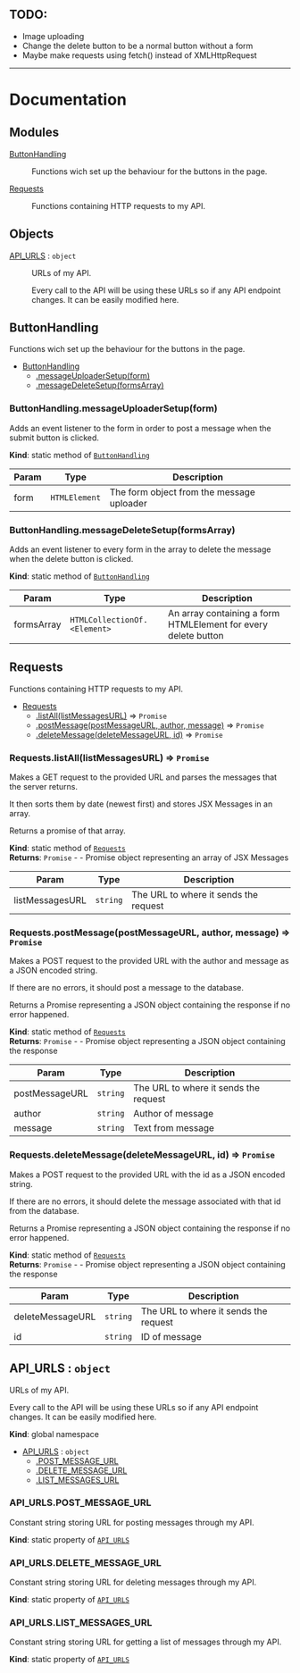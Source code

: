 ## TODO:

- Image uploading
- Change the delete button to be a normal button without a form
- Maybe make requests using fetch() instead of XMLHttpRequest

---

# Documentation

## Modules

<dl>
<dt><a href="#module_ButtonHandling">ButtonHandling</a></dt>
<dd><p>Functions wich set up the behaviour for the buttons in the page.</p>
</dd>
<dt><a href="#module_Requests">Requests</a></dt>
<dd><p>Functions containing HTTP requests to my API.</p>
</dd>
</dl>

## Objects

<dl>
<dt><a href="#API_URLS">API_URLS</a> : <code>object</code></dt>
<dd><p>URLs of my API.</p>
<p>Every call to the API will be using these URLs so if any API endpoint changes. It can be easily modified here.</p>
</dd>
</dl>

<a name="module_ButtonHandling"></a>

## ButtonHandling

Functions wich set up the behaviour for the buttons in the page.

- [ButtonHandling](#module_ButtonHandling)
  - [.messageUploaderSetup(form)](#module_ButtonHandling.messageUploaderSetup)
  - [.messageDeleteSetup(formsArray)](#module_ButtonHandling.messageDeleteSetup)

<a name="module_ButtonHandling.messageUploaderSetup"></a>

### ButtonHandling.messageUploaderSetup(form)

Adds an event listener to the form in order to post a message when the submit button is clicked.

**Kind**: static method of [<code>ButtonHandling</code>](#module_ButtonHandling)

| Param | Type                     | Description                               |
| ----- | ------------------------ | ----------------------------------------- |
| form  | <code>HTMLElement</code> | The form object from the message uploader |

<a name="module_ButtonHandling.messageDeleteSetup"></a>

### ButtonHandling.messageDeleteSetup(formsArray)

Adds an event listener to every form in the array to delete the message when the delete button is clicked.

**Kind**: static method of [<code>ButtonHandling</code>](#module_ButtonHandling)

| Param      | Type                                          | Description                                                    |
| ---------- | --------------------------------------------- | -------------------------------------------------------------- |
| formsArray | <code>HTMLCollectionOf.&lt;Element&gt;</code> | An array containing a form HTMLElement for every delete button |

<a name="module_Requests"></a>

## Requests

Functions containing HTTP requests to my API.

- [Requests](#module_Requests)
  - [.listAll(listMessagesURL)](#module_Requests.listAll) ⇒ <code>Promise</code>
  - [.postMessage(postMessageURL, author, message)](#module_Requests.postMessage) ⇒ <code>Promise</code>
  - [.deleteMessage(deleteMessageURL, id)](#module_Requests.deleteMessage) ⇒ <code>Promise</code>

<a name="module_Requests.listAll"></a>

### Requests.listAll(listMessagesURL) ⇒ <code>Promise</code>

Makes a GET request to the provided URL and parses the messages that the server returns.

It then sorts them by date (newest first) and stores JSX Messages in an array.

Returns a promise of that array.

**Kind**: static method of [<code>Requests</code>](#module_Requests)  
**Returns**: <code>Promise</code> - - Promise object representing an array of JSX Messages

| Param           | Type                | Description                           |
| --------------- | ------------------- | ------------------------------------- |
| listMessagesURL | <code>string</code> | The URL to where it sends the request |

<a name="module_Requests.postMessage"></a>

### Requests.postMessage(postMessageURL, author, message) ⇒ <code>Promise</code>

Makes a POST request to the provided URL with the author and message as a JSON encoded string.

If there are no errors, it should post a message to the database.

Returns a Promise representing a JSON object containing the response if no error happened.

**Kind**: static method of [<code>Requests</code>](#module_Requests)  
**Returns**: <code>Promise</code> - - Promise object representing a JSON object containing the response

| Param          | Type                | Description                           |
| -------------- | ------------------- | ------------------------------------- |
| postMessageURL | <code>string</code> | The URL to where it sends the request |
| author         | <code>string</code> | Author of message                     |
| message        | <code>string</code> | Text from message                     |

<a name="module_Requests.deleteMessage"></a>

### Requests.deleteMessage(deleteMessageURL, id) ⇒ <code>Promise</code>

Makes a POST request to the provided URL with the id as a JSON encoded string.

If there are no errors, it should delete the message associated with that id from the database.

Returns a Promise representing a JSON object containing the response if no error happened.

**Kind**: static method of [<code>Requests</code>](#module_Requests)  
**Returns**: <code>Promise</code> - - Promise object representing a JSON object containing the response

| Param            | Type                | Description                           |
| ---------------- | ------------------- | ------------------------------------- |
| deleteMessageURL | <code>string</code> | The URL to where it sends the request |
| id               | <code>string</code> | ID of message                         |

<a name="API_URLS"></a>

## API_URLS : <code>object</code>

URLs of my API.

Every call to the API will be using these URLs so if any API endpoint changes. It can be easily modified here.

**Kind**: global namespace

- [API_URLS](#API_URLS) : <code>object</code>
  - [.POST_MESSAGE_URL](#API_URLS.POST_MESSAGE_URL)
  - [.DELETE_MESSAGE_URL](#API_URLS.DELETE_MESSAGE_URL)
  - [.LIST_MESSAGES_URL](#API_URLS.LIST_MESSAGES_URL)

<a name="API_URLS.POST_MESSAGE_URL"></a>

### API_URLS.POST_MESSAGE_URL

Constant string storing URL for posting messages through my API.

**Kind**: static property of [<code>API_URLS</code>](#API_URLS)  
<a name="API_URLS.DELETE_MESSAGE_URL"></a>

### API_URLS.DELETE_MESSAGE_URL

Constant string storing URL for deleting messages through my API.

**Kind**: static property of [<code>API_URLS</code>](#API_URLS)  
<a name="API_URLS.LIST_MESSAGES_URL"></a>

### API_URLS.LIST_MESSAGES_URL

Constant string storing URL for getting a list of messages through my API.

**Kind**: static property of [<code>API_URLS</code>](#API_URLS)
